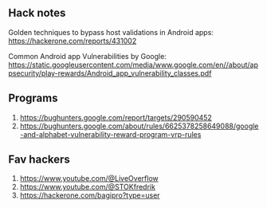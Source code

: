 ## Hack notes

Golden techniques to bypass host validations in Android apps: https://hackerone.com/reports/431002

Common Android app Vulnerabilities by Google: https://static.googleusercontent.com/media/www.google.com/en//about/appsecurity/play-rewards/Android_app_vulnerability_classes.pdf


## Programs

1. https://bughunters.google.com/report/targets/290590452
1. https://bughunters.google.com/about/rules/6625378258649088/google-and-alphabet-vulnerability-reward-program-vrp-rules

## Fav hackers

1. https://www.youtube.com/@LiveOverflow
2. https://www.youtube.com/@STOKfredrik
3. https://hackerone.com/bagipro?type=user  
